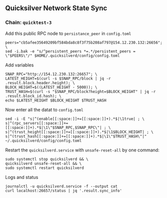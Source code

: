 ## Quicksilver Network State Sync
### Chain: `quicktest-3`
Add this public RPC node to `persistance_peer` in `config.toml`
```
peers="cb5afee35649209bf584bda8c8f3f75b208af797@154.12.230.132:26656"; \
sed -i.bak -e "s/^persistent_peers *=.*/persistent_peers = \"$PEERS\"/" $HOME/.quicksilverd/config/config.toml
```
Add variables
```
SNAP_RPC="http://154.12.230.132:26657"; \
LATEST_HEIGHT=$(curl -s $SNAP_RPC/block | jq -r .result.block.header.height); \
BLOCK_HEIGHT=$((LATEST_HEIGHT - 5000)); \
TRUST_HASH=$(curl -s "$SNAP_RPC/block?height=$BLOCK_HEIGHT" | jq -r .result.block_id.hash); \
echo $LATEST_HEIGHT $BLOCK_HEIGHT $TRUST_HASH
```
Now enter all the datat to `config.toml`
```
sed -i -E "s|^(enable[[:space:]]+=[[:space:]]+).*$|\1true| ; \
s|^(rpc_servers[[:space:]]+=[[:space:]]+).*$|\1\"$SNAP_RPC,$SNAP_RPC\"| ; \
s|^(trust_height[[:space:]]+=[[:space:]]+).*$|\1$BLOCK_HEIGHT| ; \
s|^(trust_hash[[:space:]]+=[[:space:]]+).*$|\1\"$TRUST_HASH\"|" ~/.quicksilverd/config/config.toml
```
Restart the `quicksilverd.service` with `unsafe-reset-all` by one command:
```
sudo systemctl stop quicksilverd && \
quicksilverd unsafe-reset-all && \
sudo systemctl restart quicksilverd
```
Logs and status
```
journalctl -u quicksilverd.service -f --output cat
curl localhost:26657/status | jq '.result.sync_info'
```
